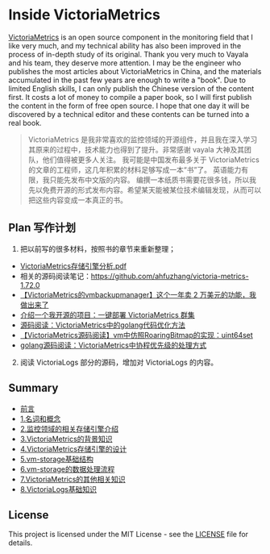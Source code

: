 # Inside VictoriaMetrics

[VictoriaMetrics](https://github.com/VictoriaMetrics/VictoriaMetrics) is an open source component in the monitoring field that I like very much, and my technical ability has also been improved in the process of in-depth study of its original. Thank you very much to Vayala and his team, they deserve more attention.
I may be the engineer who publishes the most articles about VictoriaMetrics in China, and the materials accumulated in the past few years are enough to write a "book".
Due to limited English skills, I can only publish the Chinese version of the content first.
It costs a lot of money to compile a paper book, so I will first publish the content in the form of free open source. I hope that one day it will be discovered by a technical editor and these contents can be turned into a real book.

> VictoriaMetrics 是我非常喜欢的监控领域的开源组件，并且我在深入学习其原来的过程中，技术能力也得到了提升。非常感谢 vayala 大神及其团队，他们值得被更多人关注。
> 我可能是中国发布最多关于 VictoriaMetrics 的文章的工程师，这几年积累的材料足够写成一本“书”了。
> 英语能力有限，我只能先发布中文版的内容。
> 编撰一本纸质书需要花很多钱，所以我先以免费开源的形式发布内容。希望某天能被某位技术编辑发现，从而可以把这些内容变成一本真正的书。

## Plan 写作计划

1. 把以前写的很多材料，按照书的章节来重新整理；
  - [VictoriaMetrics存储引擎分析.pdf](https://github.com/ahfuzhang/victoria-metrics-1.72.0/blob/master/VictoriaMetrics%E5%AD%98%E5%82%A8%E5%BC%95%E6%93%8E%E5%88%86%E6%9E%90.pdf)
  - 相关的源码阅读笔记：https://github.com/ahfuzhang/victoria-metrics-1.72.0
  - [【VictoriaMetrics的vmbackupmanager】这个一年卖 2 万美元的功能，我做出来了](https://www.cnblogs.com/ahfuzhang/p/17989390)
  - [介绍一个我开源的项目：一键部署 VictoriaMetrics 群集](https://www.cnblogs.com/ahfuzhang/p/17875269.html)
  - [源码阅读：VictoriaMetrics中的golang代码优化方法](https://www.cnblogs.com/ahfuzhang/p/15918127.html)
  - [【VictoriaMetrics源码阅读】vm中仿照RoaringBitmap的实现：uint64set](https://www.cnblogs.com/ahfuzhang/p/15900852.html)
  - [golang源码阅读：VictoriaMetrics中协程优先级的处理方式](https://www.cnblogs.com/ahfuzhang/p/15847860.html)
2. 阅读 VictoriaLogs 部分的源码，增加对 VictoriaLogs 的内容。

## Summary

- [前言](chapters/0_前言.md)
- [1.名词和概念](chapters/1_名词和概念.md)
- [2.监控领域的相关存储引擎介绍](chapters/2._监控领域的相关存储引擎介绍.md)
- [3.VictoriaMetrics的背景知识](chapters/3_VictoriaMetrics的背景知识.md)
- [4.VictoriaMetrics存储引擎的设计](chapters/4_VictoriaMetrics存储引擎的设计.md)
- [5.vm-storage基础结构](chapters/5_vm-storage基础结构.md)
- [6.vm-storage的数据处理流程](chapters/6_vm-storage的数据处理流程.md)
- [7.VictoriaMetrics的其他相关知识](chapters/7_VictoriaMetrics的其他相关知识.md)
- [8.VictoriaLogs基础知识](chapters/8_VictoriaLogs基础知识.md)

## License

This project is licensed under the MIT License - see the [LICENSE](LICENSE) file for details.
